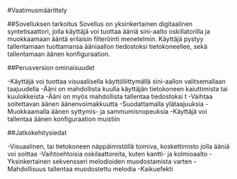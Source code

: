 #Vaatimusmäärittely

##Sovelluksen tarkoitus
Sovellus on yksinkertainen digitaalinen syntetisaattori, jolla käyttäjä voi tuottaa ääniä sini-aalto oskillatorilla ja muokkaamaan ääntä erilaisin filteröinti menetelmin. Käyttäjä pystyy tallentamaan tuottamansa ääniaallon tiedostoksi tietokoneellee, sekä tallentamaan äänen konfiguraation. 


##Perusversion ominaisuudet

-Käyttäjä voi tuottaa visuaalisella käyttöliittymällä sini-aallon valitsemallaan taajuudella
 -Ääni on mahdollista kuulla käyttäjän tietokoneen kaiuttimista tai kuulokkeista
 -Ääni on myös mahdollista tallentaa tiedostoksi t
 -Vaihtaa soitettavan äänen äänenvoimakkuutta
 -Suodattamalla ylätaajuuksia
 -Muokkaamalla äänen syttymis- ja sammumisnopeuksia
-Käyttäjä voi tallentaa äänen konfiguraation muistiin

##Jatkokehitysiedat

-Visuaalinen, tai tietokoneen näppäimistöllä toimiva, koskettimisto jolla ääniä voi soittaa
-Vaihtoehtoisia oskilaattoreita, kuten kantti- ja kolmioaalto
-Yksinkertainen sekvensseri melodioiden muodostamista varten
 -Mahdollisuus tallentaa muodostettu melodia
-Kaikuefekti


